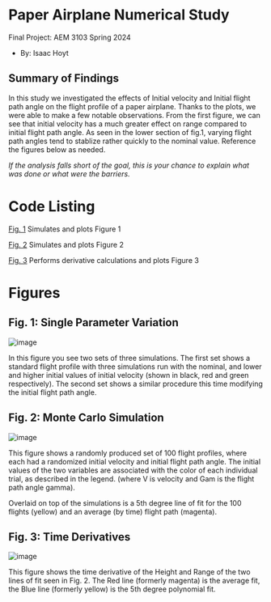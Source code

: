  # Paper Airplane Numerical Study
  Final Project: AEM 3103 Spring 2024

  - By: Isaac Hoyt

  ## Summary of Findings


  In this study we investigated the effects of Initial velocity and Initial flight path angle on the flight profile of a paper airplane. Thanks to the plots, we were able to make a few notable observations. 
  From the first figure, we can see that initial velocity has a much greater effect on range compared to initial flight path angle. As seen in the lower section of fig.1, varying flight path angles tend to stablize rather quickly to the nominal value.
  Reference the figures below as needed.

  *If the analysis falls short of the goal, this is your chance to explain what was done or what were the barriers.*
 
  # Code Listing

  [Fig. 1](./caseA.m) Simulates and plots Figure 1

  [Fig. 2](./caseB.m) Simulates and plots Figure 2

  [Fig. 3](./derivatives.m) Performs derivative calculations and plots Figure 3

  # Figures

  ## Fig. 1: Single Parameter Variation

![image](https://github.com/IHOYTUMN/AEM3103FinalProject/assets/167821413/605d2810-0476-4ae4-bb66-926a1b801aad)

In this figure you see two sets of three simulations. The first set shows a standard flight profile with three simulations run with the nominal, and lower and higher initial values of initial velocity (shown in black, red and green respectively).
The second set shows a similar procedure this time modifying the initial flight path angle.



  ## Fig. 2: Monte Carlo Simulation

  ![image](https://github.com/IHOYTUMN/AEM3103FinalProject/assets/167821413/93c1d9fa-f4d8-4b3e-b307-4d415801048e)

This figure shows a randomly produced set of 100 flight profiles, where each had a randomized initial velocity and initial flight path angle. The initial values of the two variables are associated with the color of each individual trial, as described in the legend. (where V is velocity and Gam is the flight path angle gamma).

Overlaid on top of the simulations is a 5th degree line of fit for the 100 flights (yellow) and an average (by time) flight path (magenta).

 ## Fig. 3: Time Derivatives
 <Time-derivative of height and range for the fitted trajectory>
  
![image](https://github.com/IHOYTUMN/AEM3103FinalProject/assets/167821413/a38604e4-f084-433b-ac6e-3af996e1c03b)

This figure shows the time derivative of the Height and Range of the two lines of fit seen in Fig. 2. The Red line (formerly magenta) is the average fit, the Blue line (formerly yellow) is the 5th degree polynomial fit.



